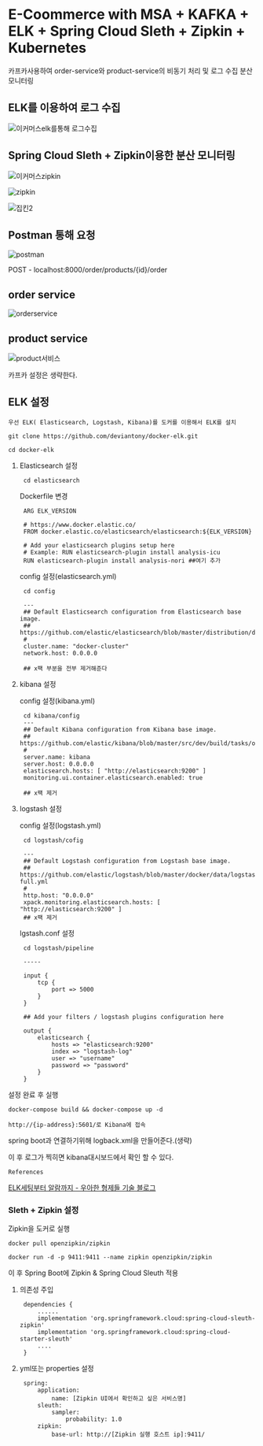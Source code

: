 # E-Coommerce with MSA + KAFKA + ELK + Spring Cloud Sleth + Zipkin + Kubernetes

카프카사용하여 order-service와 product-service의 비동기 처리 및 로그 수집 분산 모니터링


## ELK를 이용하여 로그 수집

![이커머스elk를통해 로그수집](https://user-images.githubusercontent.com/68090443/149524277-b2e0f27d-dcee-4b48-96dc-f07a558d8452.PNG)


## Spring Cloud Sleth + Zipkin이용한 분산 모니터링


![이커머스zipkin](https://user-images.githubusercontent.com/68090443/149524304-c051251f-34b3-4b4c-9c19-d8d6a4a50d28.PNG)


![zipkin](https://user-images.githubusercontent.com/68090443/149607345-1491aaf9-6617-445f-b137-51423ed550d7.PNG)


![집킨2](https://user-images.githubusercontent.com/68090443/149607350-66b00393-5881-4703-98ef-42c2ec1361d3.PNG)


## Postman 통해 요청

![postman](https://user-images.githubusercontent.com/68090443/149524655-863cec8b-d64e-41a1-afa1-bf2c33164d72.PNG)

POST - localhost:8000/order/products/{id}/order


## order service 

![orderservice](https://user-images.githubusercontent.com/68090443/149526116-0a9ff3c3-8eea-452c-9dec-2756fc16360f.PNG)


## product service

![product서비스](https://user-images.githubusercontent.com/68090443/149526146-976695f4-4ddd-41d4-92f7-3bada5bfceba.PNG)



카프카 설정은 생략한다.

## ELK 설정

```우선 ELK( Elasticsearch, Logstash, Kibana)를 도커를 이용해서 ELK를 설치```

    git clone https://github.com/deviantony/docker-elk.git

    cd docker-elk

1. Elasticsearch 설정

        cd elasticsearch


    Dockerfile 변경

        ARG ELK_VERSION

        # https://www.docker.elastic.co/
        FROM docker.elastic.co/elasticsearch/elasticsearch:${ELK_VERSION}

        # Add your elasticsearch plugins setup here
        # Example: RUN elasticsearch-plugin install analysis-icu
        RUN elasticsearch-plugin install analysis-nori ##여기 추가
    
    config 설정(elasticsearch.yml)

        cd config

        ---
        ## Default Elasticsearch configuration from Elasticsearch base image.
        ## https://github.com/elastic/elasticsearch/blob/master/distribution/docker/src/docker/config/elasticsearch.yml
        #
        cluster.name: "docker-cluster"
        network.host: 0.0.0.0

        ## x팩 부분을 전부 제거해준다


2. kibana 설정

    config 설정(kibana.yml)

        cd kibana/config
        ---
        ## Default Kibana configuration from Kibana base image.
        ## https://github.com/elastic/kibana/blob/master/src/dev/build/tasks/os_packages/docker_generator/templates/kibana_yml.template.ts
        #
        server.name: kibana
        server.host: 0.0.0.0
        elasticsearch.hosts: [ "http://elasticsearch:9200" ]
        monitoring.ui.container.elasticsearch.enabled: true

        ## x팩 제거


3. logstash 설정

    config 설정(logstash.yml)

        cd logstash/cofig

        ---
        ## Default Logstash configuration from Logstash base image.
        ## https://github.com/elastic/logstash/blob/master/docker/data/logstash/config/logstash-full.yml
        #
        http.host: "0.0.0.0"
        xpack.monitoring.elasticsearch.hosts: [ "http://elasticsearch:9200" ]
        ## x팩 제거

     lgstash.conf 설정

        cd logstash/pipeline

        -----

        input {
            tcp {
                port => 5000
            }
        }

        ## Add your filters / logstash plugins configuration here

        output {
            elasticsearch {
                hosts => "elasticsearch:9200"
                index => "logstash-log"
                user => "username"
                password => "password"
            }
        }

설정 완료 후 실행

    docker-compose build && docker-compose up -d 

    http://{ip-address}:5601/로 Kibana에 접속


spring boot과 연결하기위해 logback.xml을 만들어준다.(생략)

이 후 로그가 찍히면 kibana대시보드에서 확인 할 수 있다.

```References```

[ELK세팅부터 알람까지 - 우아한 형제들 기술 블로그]( https://techblog.woowahan.com/2659/)


### Sleth + Zipkin 설정

Zipkin을 도커로 실행

    docker pull openzipkin/zipkin

    docker run -d -p 9411:9411 --name zipkin openzipkin/zipkin

이 후 Spring Boot에 Zipkin & Spring Cloud Sleuth 적용

1. 의존성 주입

        dependencies {
            ......
            implementation 'org.springframework.cloud:spring-cloud-sleuth-zipkin'
            implementation 'org.springframework.cloud:spring-cloud-starter-sleuth'
            ....
        }

2. yml또는 properties 설정

        spring:
            application:
                name: [Zipkin UI에서 확인하고 싶은 서비스명]
            sleuth:
                sampler:
                    probability: 1.0
            zipkin:
                base-url: http://[Zipkin 실행 호스트 ip]:9411/


